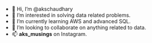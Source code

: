 - 👋 Hi, I’m @akschaudhary
- 👀 I’m interested in solving data related problems.
- 🌱 I’m currently learning AWS and advanced SQL.
- 💞️ I’m looking to collaborate on anything related to data.
- 📫 **aks_musings** on Instagram.
